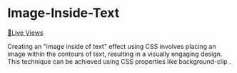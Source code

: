 # Image-Inside-Text
[📌Live Views](https://sahilkumardhala.github.io/Image-Inside-Text/)

Creating an "image inside of text" effect using CSS involves placing an image within the contours of text, resulting in a visually engaging design. This technique can be achieved using CSS properties like background-clip .

